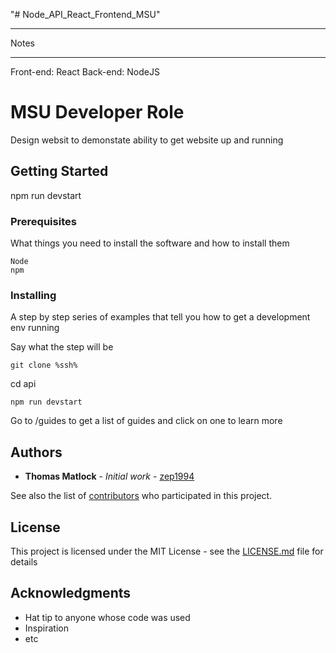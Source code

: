 "# Node_API_React_Frontend_MSU" 
*****************************************
Notes
*****************************************

Front-end: React
Back-end: NodeJS

# MSU Developer Role    

Design websit to demonstate ability to get website up and running   

## Getting Started

npm run devstart

### Prerequisites

What things you need to install the software and how to install them

```
Node
npm
```

### Installing

A step by step series of examples that tell you how to get a development env running

Say what the step will be

```
git clone %ssh%
```

cd api

```
npm run devstart
```
Go to /guides to get a list of guides and click on one to learn more


## Authors

* **Thomas Matlock** - *Initial work* - [zep1994](https://github.com/)

See also the list of [contributors](https://github.com/your/project/contributors) who participated in this project.

## License

This project is licensed under the MIT License - see the [LICENSE.md](LICENSE.md) file for details

## Acknowledgments

* Hat tip to anyone whose code was used
* Inspiration
* etc
